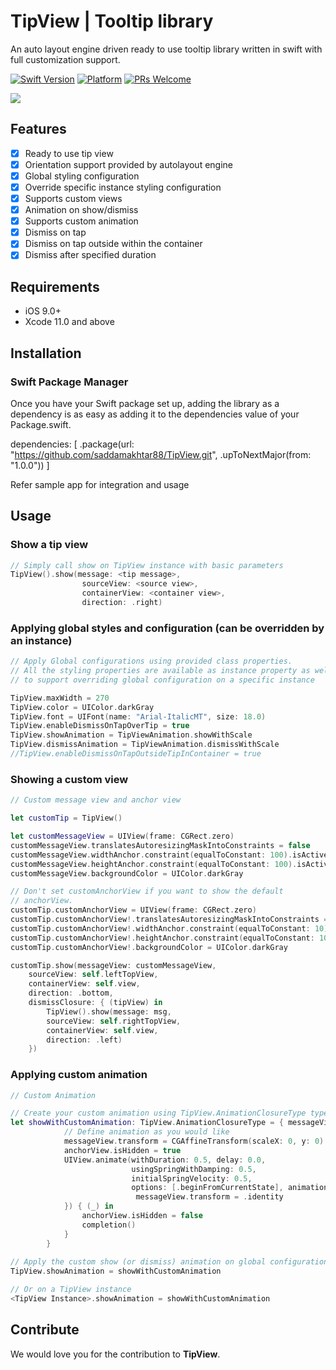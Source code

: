 # TipView | Tooltip library
An auto layout engine driven ready to use tooltip library written in swift with full customization support.

[![Swift Version][swift-image]][swift-url]
[![Platform](https://img.shields.io/cocoapods/p/LFAlertController.svg?style=flat)](http://cocoapods.org/pods/LFAlertController)
[![PRs Welcome](https://img.shields.io/badge/PRs-welcome-brightgreen.svg?style=flat-square)](http://makeapullrequest.com)

![](header.gif)

## Features

- [x] Ready to use tip view
- [x] Orientation support provided by autolayout engine
- [x] Global styling configuration
- [x] Override specific instance styling configuration
- [x] Supports custom views
- [x] Animation on show/dismiss
- [x] Supports custom animation
- [x] Dismiss on tap
- [x] Dismiss on tap outside within the container
- [x] Dismiss after specified duration

## Requirements

- iOS 9.0+
- Xcode 11.0 and above

## Installation

### Swift Package Manager

Once you have your Swift package set up, adding the library as a dependency is as easy as adding it to the dependencies value of your Package.swift.

dependencies: [
    .package(url: "https://github.com/saddamakhtar88/TipView.git", .upToNextMajor(from: "1.0.0"))
]

Refer sample app for integration and usage

## Usage

### Show a tip view

```swift
// Simply call show on TipView instance with basic parameters
TipView().show(message: <tip message>, 
                sourceView: <source view>, 
                containerView: <container view>, 
                direction: .right)
```

### Applying global styles and configuration (can be overridden by an instance)

```swift
// Apply Global configurations using provided class properties.
// All the styling properties are available as instance property as well
// to support overriding global configuration on a specific instance

TipView.maxWidth = 270
TipView.color = UIColor.darkGray
TipView.font = UIFont(name: "Arial-ItalicMT", size: 18.0)
TipView.enableDismissOnTapOverTip = true
TipView.showAnimation = TipViewAnimation.showWithScale
TipView.dismissAnimation = TipViewAnimation.dismissWithScale
//TipView.enableDismissOnTapOutsideTipInContainer = true
```

### Showing a custom view

```swift
// Custom message view and anchor view

let customTip = TipView()

let customMessageView = UIView(frame: CGRect.zero)
customMessageView.translatesAutoresizingMaskIntoConstraints = false
customMessageView.widthAnchor.constraint(equalToConstant: 100).isActive = true
customMessageView.heightAnchor.constraint(equalToConstant: 100).isActive = true
customMessageView.backgroundColor = UIColor.darkGray

// Don't set customAnchorView if you want to show the default
// anchorView.
customTip.customAnchorView = UIView(frame: CGRect.zero)
customTip.customAnchorView!.translatesAutoresizingMaskIntoConstraints = false
customTip.customAnchorView!.widthAnchor.constraint(equalToConstant: 10).isActive = true
customTip.customAnchorView!.heightAnchor.constraint(equalToConstant: 10).isActive = true
customTip.customAnchorView!.backgroundColor = UIColor.darkGray

customTip.show(messageView: customMessageView, 
    sourceView: self.leftTopView, 
    containerView: self.view, 
    direction: .bottom, 
    dismissClosure: { (tipView) in
        TipView().show(message: msg,
        sourceView: self.rightTopView,
        containerView: self.view,
        direction: .left)
    })
```

### Applying custom animation

```swift
// Custom Animation

// Create your custom animation using TipView.AnimationClosureType type, example given below:
let showWithCustomAnimation: TipView.AnimationClosureType = { messageView, anchorView, completion in
            // Define animation as you would like
            messageView.transform = CGAffineTransform(scaleX: 0, y: 0)
            anchorView.isHidden = true
            UIView.animate(withDuration: 0.5, delay: 0.0,
                           usingSpringWithDamping: 0.5,
                           initialSpringVelocity: 0.5,
                           options: [.beginFromCurrentState], animations: {
                            messageView.transform = .identity
            }) { (_) in
                anchorView.isHidden = false
                completion()
            }
        }
        
// Apply the custom show (or dismiss) animation on global configuration:
TipView.showAnimation = showWithCustomAnimation

// Or on a TipView instance
<TipView Instance>.showAnimation = showWithCustomAnimation

```

## Contribute

We would love you for the contribution to **TipView**.

[swift-image]:https://img.shields.io/badge/swift-4.0-orange.svg
[swift-url]: https://swift.org/
[license-image]: https://img.shields.io/badge/License-MIT-blue.svg
[license-url]: LICENSE
[codebeat-image]: https://codebeat.co/badges/c19b47ea-2f9d-45df-8458-b2d952fe9dad
[codebeat-url]: https://codebeat.co/projects/github-com-vsouza-awesomeios-com
